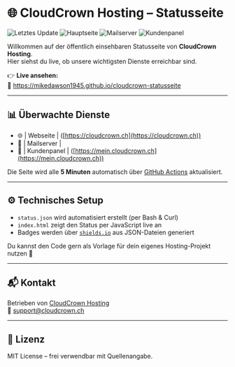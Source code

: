 # 🌐 CloudCrown Hosting – Statusseite

![Letztes Update](https://img.shields.io/endpoint?url=https://raw.githubusercontent.com/MikeDawson1945/cloudcrown-statusseite/main/badge-last-updated.json)
![Hauptseite](https://img.shields.io/endpoint?url=https://raw.githubusercontent.com/MikeDawson1945/cloudcrown-statusseite/main/badge-cloudcrown.json)
![Mailserver](https://img.shields.io/endpoint?url=https://raw.githubusercontent.com/MikeDawson1945/cloudcrown-statusseite/main/badge-mail.json)
![Kundenpanel](https://img.shields.io/endpoint?url=https://raw.githubusercontent.com/MikeDawson1945/cloudcrown-statusseite/main/badge-panel.json)


Willkommen auf der öffentlich einsehbaren Statusseite von **CloudCrown Hosting**.  
Hier siehst du live, ob unsere wichtigsten Dienste erreichbar sind.

👉 **Live ansehen:**  
🔗 https://mikedawson1945.github.io/cloudcrown-statusseite

---

## 📊 Überwachte Dienste

- 🌐 | Webseite | ([https://cloudcrown.ch](https://cloudcrown.ch))
- 📧 | Mailserver |
- 👤 | Kundenpanel | ([https://mein.cloudcrown.ch](https://mein.cloudcrown.ch))

Die Seite wird alle **5 Minuten** automatisch über [GitHub Actions](https://github.com/features/actions) aktualisiert.

---

## ⚙️ Technisches Setup

- `status.json` wird automatisiert erstellt (per Bash & Curl)
- `index.html` zeigt den Status per JavaScript live an
- Badges werden über [`shields.io`](https://shields.io) aus JSON-Dateien generiert

Du kannst den Code gern als Vorlage für dein eigenes Hosting-Projekt nutzen 🎯

---

## 📬 Kontakt

Betrieben von [CloudCrown Hosting](https://www.cloudcrown.ch)  
📧 support@cloudcrown.ch

---

## 📄 Lizenz

MIT License – frei verwendbar mit Quellenangabe.
